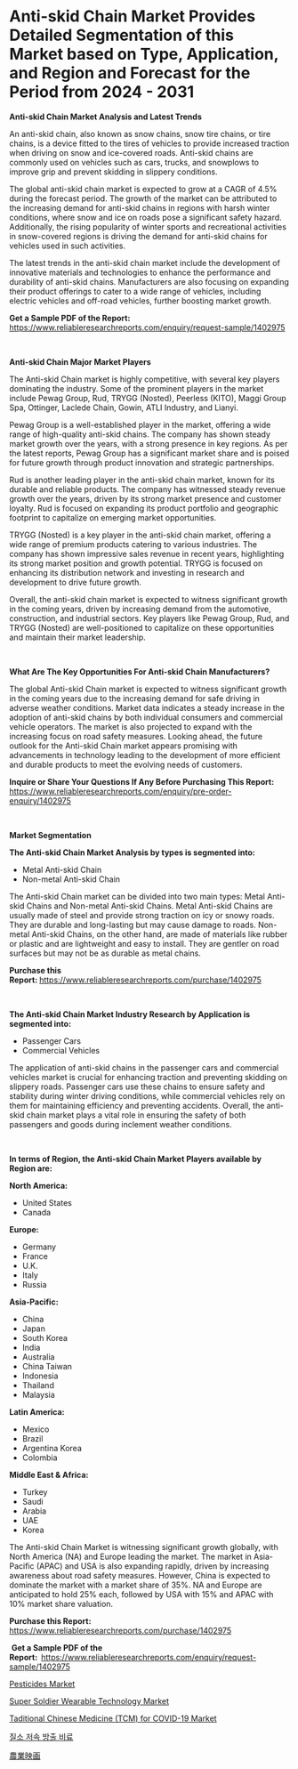 <p><h1>Anti-skid Chain Market Provides Detailed Segmentation of this Market based on Type, Application, and Region and Forecast for the Period from 2024 - 2031</h1></p><p><strong>Anti-skid Chain Market Analysis and Latest Trends</strong></p>
<p><p>An anti-skid chain, also known as snow chains, snow tire chains, or tire chains, is a device fitted to the tires of vehicles to provide increased traction when driving on snow and ice-covered roads. Anti-skid chains are commonly used on vehicles such as cars, trucks, and snowplows to improve grip and prevent skidding in slippery conditions.</p><p>The global anti-skid chain market is expected to grow at a CAGR of 4.5% during the forecast period. The growth of the market can be attributed to the increasing demand for anti-skid chains in regions with harsh winter conditions, where snow and ice on roads pose a significant safety hazard. Additionally, the rising popularity of winter sports and recreational activities in snow-covered regions is driving the demand for anti-skid chains for vehicles used in such activities.</p><p>The latest trends in the anti-skid chain market include the development of innovative materials and technologies to enhance the performance and durability of anti-skid chains. Manufacturers are also focusing on expanding their product offerings to cater to a wide range of vehicles, including electric vehicles and off-road vehicles, further boosting market growth.</p></p>
<p><strong>Get a Sample PDF of the Report:&nbsp;</strong> <a href="https://www.reliableresearchreports.com/enquiry/request-sample/1402975">https://www.reliableresearchreports.com/enquiry/request-sample/1402975</a></p>
<p>&nbsp;</p>
<p><strong>Anti-skid Chain Major Market Players</strong></p>
<p><p>The Anti-skid Chain market is highly competitive, with several key players dominating the industry. Some of the prominent players in the market include Pewag Group, Rud, TRYGG (Nosted), Peerless (KITO), Maggi Group Spa, Ottinger, Laclede Chain, Gowin, ATLI Industry, and Lianyi.</p><p>Pewag Group is a well-established player in the market, offering a wide range of high-quality anti-skid chains. The company has shown steady market growth over the years, with a strong presence in key regions. As per the latest reports, Pewag Group has a significant market share and is poised for future growth through product innovation and strategic partnerships.</p><p>Rud is another leading player in the anti-skid chain market, known for its durable and reliable products. The company has witnessed steady revenue growth over the years, driven by its strong market presence and customer loyalty. Rud is focused on expanding its product portfolio and geographic footprint to capitalize on emerging market opportunities.</p><p>TRYGG (Nosted) is a key player in the anti-skid chain market, offering a wide range of premium products catering to various industries. The company has shown impressive sales revenue in recent years, highlighting its strong market position and growth potential. TRYGG is focused on enhancing its distribution network and investing in research and development to drive future growth.</p><p>Overall, the anti-skid chain market is expected to witness significant growth in the coming years, driven by increasing demand from the automotive, construction, and industrial sectors. Key players like Pewag Group, Rud, and TRYGG (Nosted) are well-positioned to capitalize on these opportunities and maintain their market leadership.</p></p>
<p>&nbsp;</p>
<p><strong>What Are The Key Opportunities For Anti-skid Chain Manufacturers?</strong></p>
<p><p>The global Anti-skid Chain market is expected to witness significant growth in the coming years due to the increasing demand for safe driving in adverse weather conditions. Market data indicates a steady increase in the adoption of anti-skid chains by both individual consumers and commercial vehicle operators. The market is also projected to expand with the increasing focus on road safety measures. Looking ahead, the future outlook for the Anti-skid Chain market appears promising with advancements in technology leading to the development of more efficient and durable products to meet the evolving needs of customers.</p></p>
<p><strong>Inquire or Share Your Questions If Any Before Purchasing This Report:</strong> <a href="https://www.reliableresearchreports.com/enquiry/pre-order-enquiry/1402975">https://www.reliableresearchreports.com/enquiry/pre-order-enquiry/1402975</a></p>
<p>&nbsp;</p>
<p><strong>Market Segmentation</strong></p>
<p><strong>The Anti-skid Chain Market Analysis by types is segmented into:</strong></p>
<p><ul><li>Metal Anti-skid Chain</li><li>Non-metal Anti-skid Chain</li></ul></p>
<p><p>The Anti-skid Chain market can be divided into two main types: Metal Anti-skid Chains and Non-metal Anti-skid Chains. Metal Anti-skid Chains are usually made of steel and provide strong traction on icy or snowy roads. They are durable and long-lasting but may cause damage to roads. Non-metal Anti-skid Chains, on the other hand, are made of materials like rubber or plastic and are lightweight and easy to install. They are gentler on road surfaces but may not be as durable as metal chains.</p></p>
<p><strong>Purchase this Report:&nbsp;</strong><a href="https://www.reliableresearchreports.com/purchase/1402975">https://www.reliableresearchreports.com/purchase/1402975</a></p>
<p>&nbsp;</p>
<p><strong>The Anti-skid Chain Market Industry Research by Application is segmented into:</strong></p>
<p><ul><li>Passenger Cars</li><li>Commercial Vehicles</li></ul></p>
<p><p>The application of anti-skid chains in the passenger cars and commercial vehicles market is crucial for enhancing traction and preventing skidding on slippery roads. Passenger cars use these chains to ensure safety and stability during winter driving conditions, while commercial vehicles rely on them for maintaining efficiency and preventing accidents. Overall, the anti-skid chain market plays a vital role in ensuring the safety of both passengers and goods during inclement weather conditions.</p></p>
<p>&nbsp;</p>
<p><strong>In terms of Region, the Anti-skid Chain Market Players available by Region are:</strong></p>
<p>
    <p> <strong> North America: </strong>
        <ul>
            <li>United States</li>
            <li>Canada</li>
        </ul>
        </p> 
    <p> <strong> Europe: </strong>
        <ul>
            <li>Germany</li>
            <li>France</li>
            <li>U.K.</li>
            <li>Italy</li>
            <li>Russia</li>
        </ul>
        </p> 
    <p> <strong> Asia-Pacific: </strong>
        <ul>
            <li>China</li>
            <li>Japan</li>
            <li>South Korea</li>
            <li>India</li>
            <li>Australia</li>
            <li>China Taiwan</li>
            <li>Indonesia</li>
            <li>Thailand</li>
            <li>Malaysia</li>
        </ul>
        </p> 
    <p> <strong> Latin America: </strong>
        <ul>
            <li>Mexico</li>
            <li>Brazil</li>
            <li>Argentina Korea</li>
            <li>Colombia</li>
        </ul>
        </p> 
    <p> <strong> Middle East & Africa: </strong>
        <ul>
            <li>Turkey</li>
            <li>Saudi</li>
            <li>Arabia</li>
            <li>UAE</li>
            <li>Korea</li>
        </ul>
    </p>
    </p>
<p><p>The Anti-skid Chain Market is witnessing significant growth globally, with North America (NA) and Europe leading the market. The market in Asia-Pacific (APAC) and USA is also expanding rapidly, driven by increasing awareness about road safety measures. However, China is expected to dominate the market with a market share of 35%. NA and Europe are anticipated to hold 25% each, followed by USA with 15% and APAC with 10% market share valuation.</p></p>
<p><strong>Purchase this Report: </strong><a href="https://www.reliableresearchreports.com/purchase/1402975">https://www.reliableresearchreports.com/purchase/1402975</a></p>
<p>&nbsp;<strong>Get a Sample PDF of the Report:&nbsp;&nbsp;</strong><a href="https://www.reliableresearchreports.com/enquiry/request-sample/1402975">https://www.reliableresearchreports.com/enquiry/request-sample/1402975</a></p>
<p><strong></strong></p>
<p><p><a href="https://view.publitas.com/reportprime-1/pesticides-market-offers-provide-insightful-data-for-the-time-period-from-2024-to-2031-and-also-provide-analysis-based-on-application-type-and-region/">Pesticides Market</a></p><p><a href="https://poised-avenue-46d.notion.site/Super-Soldier-Wearable-Technology-Market-Centers-on-Aspects-such-as-Market-Growth-Market-Share-Mar-bd1f08a9872841d7845cf809aaaf89cc">Super Soldier Wearable Technology Market</a></p><p><a href="https://unruly-ladybug-44b.notion.site/Taditional-Chinese-Medicine-TCM-for-COVID-19-Market-Size-Market-Share-and-Global-Market-Analysis--b6f6a235bb194fa0bf5d66536533eaf6">Taditional Chinese Medicine (TCM) for COVID-19 Market</a></p><p><a href="https://medium.com/@lucilehilll2023/%EC%A7%88%EC%86%8C-%EC%8A%AC%EB%A1%9C%EC%9A%B0-%EB%A6%AC%EC%8A%A4-%EC%9E%89%ED%81%AC-%EB%B9%84%ED%8A%B8-%EB%86%8D%EC%97%85-%EC%8B%9C%EC%9E%A5-%EA%B7%9C%EB%AA%A8-%EC%8B%9C%EC%9E%A5-%EC%A0%84%EB%A7%9D-%EB%B0%8F-%EC%8B%9C%EC%9E%A5-%EC%98%88%EC%B8%A1-2024%EB%85%84%EB%B6%80%ED%84%B0-2031%EB%85%84%EA%B9%8C%EC%A7%80-70cf803919bb">질소 저속 방출 비료</a></p><p><a href="https://medium.com/@tyreekgoodwin/%E8%BE%B2%E6%A5%AD%E7%94%A8%E3%83%95%E3%82%A3%E3%83%AB%E3%83%A0%E5%B8%82%E5%A0%B4%E3%83%A1%E3%83%88%E3%83%AA%E3%82%AF%E3%82%B9%E3%81%AE%E8%A7%A3%E8%AA%AD-%E5%B8%82%E5%A0%B4%E3%82%B7%E3%82%A7%E3%82%A2-%E3%83%88%E3%83%AC%E3%83%B3%E3%83%89-%E6%88%90%E9%95%B7%E3%83%91%E3%82%BF%E3%83%BC%E3%83%B3-76815934fddb">農業映画</a></p></p>